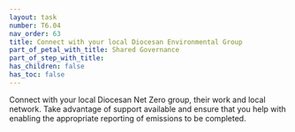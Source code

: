 ```yaml
---
layout: task
number: T6.04
nav_order: 63
title: Connect with your local Diocesan Environmental Group
part_of_petal_with_title: Shared Governance
part_of_step_with_title: 
has_children: false
has_toc: false
---
```


Connect with your local Diocesan Net Zero group, their work and local network. Take advantage of support available and ensure that you help with enabling the appropriate reporting of emissions to be completed.
